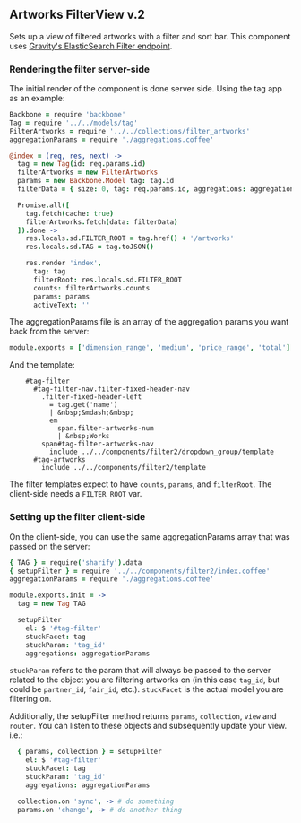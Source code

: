 ## Artworks FilterView v.2

Sets up a view of filtered artworks with a filter and sort bar. This component uses [Gravity's ElasticSearch Filter endpoint](https://github.com/artsy/gravity/blob/master/app/api/v1/filter_endpoint.rb).

### Rendering the filter server-side

The initial render of the component is done server side. Using the tag app as an example:

```coffeescript
Backbone = require 'backbone'
Tag = require '../../models/tag'
FilterArtworks = require '../../collections/filter_artworks'
aggregationParams = require './aggregations.coffee'

@index = (req, res, next) ->
  tag = new Tag(id: req.params.id)
  filterArtworks = new FilterArtworks
  params = new Backbone.Model tag: tag.id
  filterData = { size: 0, tag: req.params.id, aggregations: aggregationParams }

  Promise.all([
    tag.fetch(cache: true)
    filterArtworks.fetch(data: filterData)
  ]).done ->
    res.locals.sd.FILTER_ROOT = tag.href() + '/artworks'
    res.locals.sd.TAG = tag.toJSON()

    res.render 'index',
      tag: tag
      filterRoot: res.locals.sd.FILTER_ROOT
      counts: filterArtworks.counts
      params: params
      activeText: ''
```

The aggregationParams file is an array of the aggregation params you want back from the server:

```coffeescript
module.exports = ['dimension_range', 'medium', 'price_range', 'total']
```

And the template:

```jade
    #tag-filter
      #tag-filter-nav.filter-fixed-header-nav
        .filter-fixed-header-left
          = tag.get('name')
          | &nbsp;&mdash;&nbsp;
          em
            span.filter-artworks-num
            | &nbsp;Works
        span#tag-filter-artworks-nav
          include ../../components/filter2/dropdown_group/template
      #tag-artworks
        include ../../components/filter2/template
```

The filter templates expect to have `counts`, `params`, and `filterRoot`. The client-side needs a `FILTER_ROOT` var.

### Setting up the filter client-side

On the client-side, you can use the same aggregationParams array that was passed on the server:

```coffeescript
{ TAG } = require('sharify').data
{ setupFilter } = require '../../components/filter2/index.coffee'
aggregationParams = require './aggregations.coffee'

module.exports.init = ->
  tag = new Tag TAG

  setupFilter
    el: $ '#tag-filter'
    stuckFacet: tag
    stuckParam: 'tag_id'
    aggregations: aggregationParams

```

`stuckParam` refers to the param that will always be passed to the server related to the object you are filtering artworks on (in this case `tag_id`, but could be `partner_id`, `fair_id`, etc.). `stuckFacet` is the actual model you are filtering on.

Additionally, the setupFilter method returns `params`, `collection`, `view` and `router`. You can listen to these objects and subsequently update your view. i.e.:

```coffeescript
  { params, collection } = setupFilter
    el: $ '#tag-filter'
    stuckFacet: tag
    stuckParam: 'tag_id'
    aggregations: aggregationParams

  collection.on 'sync', -> # do something
  params.on 'change', -> # do another thing

```
